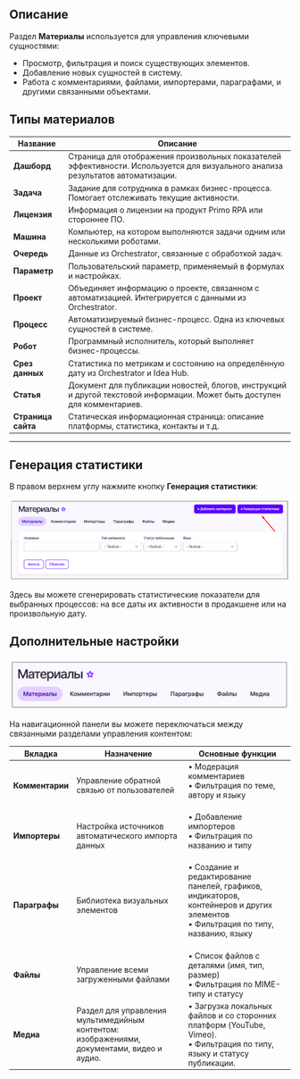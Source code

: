 ## Описание

Раздел **Материалы** используется для управления ключевыми сущностями:

- Просмотр, фильтрация и поиск существующих элементов.
- Добавление новых сущностей в систему.
- Работа с комментариями, файлами, импортерами, параграфами, и другими связанными объектами.


## Типы материалов   

| Название     | Описание  |
|-------------------|----------|
| **Дашборд**        | Страница для отображения произвольных показателей эффективности. Используется для визуального анализа результатов автоматизации. | 
| **Задача**         | Задание для сотрудника в рамках бизнес-процесса. Помогает отслеживать текущие активности. |  
| **Лицензия**       | Информация о лицензии на продукт Primo RPA или стороннее ПО. | 
| **Машина**         | Компьютер, на котором выполняются задачи одним или несколькими роботами. |
| **Очередь**        | Данные из Orchestrator, связанные с обработкой задач. |
| **Параметр**       | Пользовательский параметр, применяемый в формулах и настройках. |
| **Проект**         | Объединяет информацию о проекте, связанном с автоматизацией. Интегрируется с данными из Orchestrator. |
| **Процесс**        | Автоматизируемый бизнес-процесс. Одна из ключевых сущностей в системе. |
| **Робот**          | Программный исполнитель, который выполняет бизнес-процессы. |
| **Срез данных**    | Статистика по метрикам и состоянию на определённую дату из Orchestrator и Idea Hub. |
| **Статья**         | Документ для публикации новостей, блогов, инструкций и другой текстовой информации. Может быть доступен для комментариев. |
| **Страница сайта** | Статическая информационная страница: описание платформы, статистика, контакты и т.д. |

---

## Генерация статистики

В правом верхнем углу нажмите кнопку **Генерация статистики**:  

![image.png](/.attachments/image-0af35040-3c3b-4ecb-b36d-81cddc0899f7.png)

Здесь вы можете сгенерировать статистические показатели для выбранных процессов: на все даты их активности в продакшене или на произвольную дату.


## Дополнительные настройки 

![image.png](/.attachments/image-1bbda1a4-76bd-4be3-bc67-971b68ee15db.png)  

На навигационной панели вы можете переключаться между связанными разделами управления контентом:

| Вкладка       | Назначение | Основные функции |
|---------------|------------|------------------|
| **Комментарии** | Управление обратной связью от пользователей | • Модерация комментариев<br>• Фильтрация по теме, автору и языку<br> <br>|
| **Импортеры**   | Настройка источников автоматического импорта данных | • Добавление импортеров  <br>• Фильтрация по названию и типу<br> <br>|
| **Параграфы**   | Библиотека визуальных элементов | • Создание и редактирование панелей, графиков, индикаторов, контейнеров и других элементов<br>• Фильтрация по типу, названию, языку<br><br>|
| **Файлы**       | Управление всеми загруженными файлами | • Список файлов с деталями (имя, тип, размер)<br>• Фильтрация по MIME-типу и статусу<br> |
| **Медиа**       | Раздел для управления мультимедийным контентом: изображениями, документами, видео и аудио. | • Загрузка локальных файлов и со сторонних платформ (YouTube, Vimeo).<br> • Фильтрация по типу, языку и статусу публикации. |
